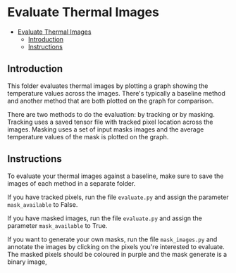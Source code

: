# Evaluate Thermal Images

- [Evaluate Thermal Images](#evaluate-thermal-images)
  - [Introduction](#introduction)
  - [Instructions](#instructions)


## Introduction

This folder evaluates thermal images by plotting a graph showing the temperature values across the images.
There's typically a baseline method and another method that are both plotted on the graph for comparison. 

There are two methods to do the evaluation: by tracking or by masking.
Tracking uses a saved tensor file with tracked pixel location across the images. 
Masking uses a set of input masks images and the average temperature values of the mask is plotted on the graph. 

## Instructions

To evaluate your thermal images against a baseline, make sure to save the images of each method in a separate folder. 

If you have tracked pixels, run the file `evaluate.py` and assign the parameter `mask_available` to False. 

If you have masked images, run the file `evaluate.py` and assign the parameter `mask_available` to True. 

If you want to generate your own masks, run the file `mask_images.py` and annotate the images by clicking on the pixels you're interested to evaluate. 
The masked pixels should be coloured in purple and the mask generate is a binary image,

